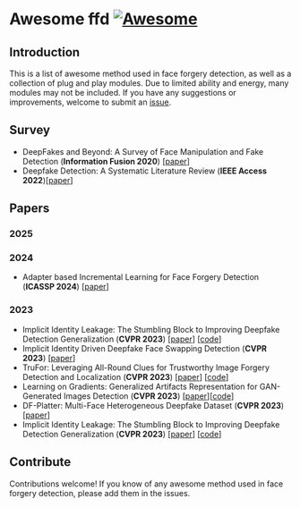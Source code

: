 # Awesome ffd [![Awesome](https://awesome.re/badge.svg)](https://awesome.re)


## Introduction

This is a list of awesome method used in face forgery detection, as well as a collection of plug and play modules. Due to limited ability and energy, many modules may not be included. If you have any suggestions or improvements, welcome to submit an [issue](https://github.com/chessxu/awesome-ffd/issues).

## Survey
<!-- - XXX survey (**XX journal or conference**) [[paper](link)] -->
- DeepFakes and Beyond: A Survey of Face Manipulation and Fake Detection (**Information Fusion 2020**) [[paper](https://arxiv.org/pdf/2001.00179v1)]
- Deepfake Detection: A Systematic Literature Review (**IEEE Access 2022**)[[paper](https://ieeexplore.ieee.org/document/9721302)]



## Papers

### 2025

### 2024
<!--  - XXX (**XX**) [[paper](XX)] [[code](XXX)] -->
- Adapter based Incremental Learning for Face Forgery Detection (**ICASSP 2024**) [[paper](https://ieeexplore.ieee.org/abstract/document/10446543)]




### 2023
- Implicit Identity Leakage: The Stumbling Block to Improving Deepfake Detection Generalization (**CVPR 2023**) [[paper](https://openaccess.thecvf.com/content/CVPR2023/papers/Dong_Implicit_Identity_Leakage_The_Stumbling_Block_to_Improving_Deepfake_Detection_CVPR_2023_paper.pdf)] [[code](https://github.com/megvii-research/CADDM)]
- Implicit Identity Driven Deepfake Face Swapping Detection (**CVPR 2023**) [[paper](https://openaccess.thecvf.com/content/CVPR2023/papers/Huang_Implicit_Identity_Driven_Deepfake_Face_Swapping_Detection_CVPR_2023_paper.pdf)]
- TruFor: Leveraging All-Round Clues for Trustworthy Image Forgery Detection and Localization (**CVPR 2023**) [[paper](https://ieeexplore.ieee.org/abstract/document/10205460)] [[code](https://grip-unina.github.io/TruFor/)]
- Learning on Gradients: Generalized Artifacts Representation for GAN-Generated Images Detection (**CVPR 2023**) [[paper](https://ieeexplore.ieee.org/document/10203908)][[code](https://github.com/chuangchuangtan/LGrad)]
- DF-Platter: Multi-Face Heterogeneous Deepfake Dataset (**CVPR 2023**) [[paper](https://ieeexplore.ieee.org/document/10204714)]
- Implicit Identity Leakage: The Stumbling Block to Improving Deepfake Detection Generalization (**CVPR 2023**) [[paper](https://ieeexplore.ieee.org/stamp/stamp.jsp?tp=&arnumber=10204669)] [[code](https://github.com/megvii-research/CADDM)]



## Contribute

Contributions welcome! If you know of any awesome method used in face forgery detection, please add them in the issues.
